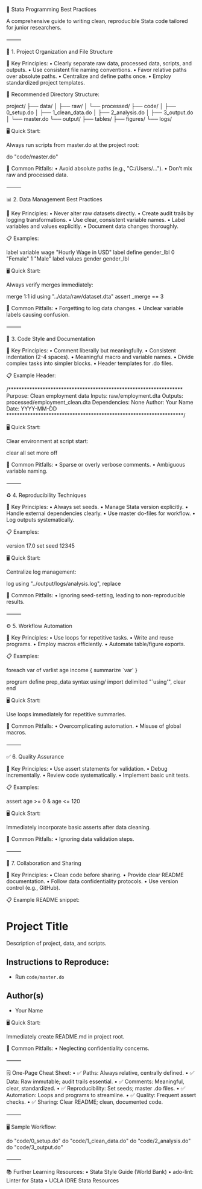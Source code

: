 📝 Stata Programming Best Practices

A comprehensive guide to writing clean, reproducible Stata code tailored for junior researchers.

⸻

📂 1. Project Organization and File Structure

🔑 Key Principles:
	•	Clearly separate raw data, processed data, scripts, and outputs.
	•	Use consistent file naming conventions.
	•	Favor relative paths over absolute paths.
	•	Centralize and define paths once.
	•	Employ standardized project templates.

📁 Recommended Directory Structure:

project/
├── data/
│   ├── raw/
│   └── processed/
├── code/
│   ├── 0_setup.do
│   ├── 1_clean_data.do
│   ├── 2_analysis.do
│   ├── 3_output.do
│   └── master.do
└── output/
    ├── tables/
    ├── figures/
    └── logs/

🖥️ Quick Start:

Always run scripts from master.do at the project root:

do "code/master.do"

🚨 Common Pitfalls:
	•	Avoid absolute paths (e.g., "C:/Users/...").
	•	Don’t mix raw and processed data.

⸻

📊 2. Data Management Best Practices

🔑 Key Principles:
	•	Never alter raw datasets directly.
	•	Create audit trails by logging transformations.
	•	Use clear, consistent variable names.
	•	Label variables and values explicitly.
	•	Document data changes thoroughly.

📋 Examples:

label variable wage "Hourly Wage in USD"
label define gender_lbl 0 "Female" 1 "Male"
label values gender gender_lbl

🖥️ Quick Start:

Always verify merges immediately:

merge 1:1 id using "../data/raw/dataset.dta"
assert _merge == 3

🚨 Common Pitfalls:
	•	Forgetting to log data changes.
	•	Unclear variable labels causing confusion.

⸻

📝 3. Code Style and Documentation

🔑 Key Principles:
	•	Comment liberally but meaningfully.
	•	Consistent indentation (2-4 spaces).
	•	Meaningful macro and variable names.
	•	Divide complex tasks into simpler blocks.
	•	Header templates for .do files.

📋 Example Header:

/******************************************************************
Purpose: Clean employment data
Inputs: raw/employment.dta
Outputs: processed/employment_clean.dta
Dependencies: None
Author: Your Name
Date: YYYY-MM-DD
*******************************************************************/

🖥️ Quick Start:

Clear environment at script start:

clear all
set more off

🚨 Common Pitfalls:
	•	Sparse or overly verbose comments.
	•	Ambiguous variable naming.

⸻

♻️ 4. Reproducibility Techniques

🔑 Key Principles:
	•	Always set seeds.
	•	Manage Stata version explicitly.
	•	Handle external dependencies clearly.
	•	Use master do-files for workflow.
	•	Log outputs systematically.

📋 Examples:

version 17.0
set seed 12345

🖥️ Quick Start:

Centralize log management:

log using "../output/logs/analysis.log", replace

🚨 Common Pitfalls:
	•	Ignoring seed-setting, leading to non-reproducible results.

⸻

⚙️ 5. Workflow Automation

🔑 Key Principles:
	•	Use loops for repetitive tasks.
	•	Write and reuse programs.
	•	Employ macros efficiently.
	•	Automate table/figure exports.

📋 Examples:

foreach var of varlist age income {
  summarize `var'
}

program define prep_data
  syntax using/
  import delimited "`using'", clear
end

🖥️ Quick Start:

Use loops immediately for repetitive summaries.

🚨 Common Pitfalls:
	•	Overcomplicating automation.
	•	Misuse of global macros.

⸻

✅ 6. Quality Assurance

🔑 Key Principles:
	•	Use assert statements for validation.
	•	Debug incrementally.
	•	Review code systematically.
	•	Implement basic unit tests.

📋 Examples:

assert age >= 0 & age <= 120

🖥️ Quick Start:

Immediately incorporate basic asserts after data cleaning.

🚨 Common Pitfalls:
	•	Ignoring data validation steps.

⸻

🤝 7. Collaboration and Sharing

🔑 Key Principles:
	•	Clean code before sharing.
	•	Provide clear README documentation.
	•	Follow data confidentiality protocols.
	•	Use version control (e.g., GitHub).

📋 Example README snippet:

# Project Title

Description of project, data, and scripts.

## Instructions to Reproduce:
- Run `code/master.do`

## Author(s)
- Your Name

🖥️ Quick Start:

Immediately create README.md in project root.

🚨 Common Pitfalls:
	•	Neglecting confidentiality concerns.

⸻

🗒️ One-Page Cheat Sheet:
	•	✅ Paths: Always relative, centrally defined.
	•	✅ Data: Raw immutable; audit trails essential.
	•	✅ Comments: Meaningful, clear, standardized.
	•	✅ Reproducibility: Set seeds; master .do files.
	•	✅ Automation: Loops and programs to streamline.
	•	✅ Quality: Frequent assert checks.
	•	✅ Sharing: Clear README; clean, documented code.

⸻

🖥️ Sample Workflow:

do "code/0_setup.do"
do "code/1_clean_data.do"
do "code/2_analysis.do"
do "code/3_output.do"


⸻

📚 Further Learning Resources:
	•	Stata Style Guide (World Bank)
	•	ado-lint: Linter for Stata
	•	UCLA IDRE Stata Resources
